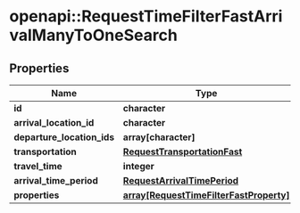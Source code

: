 # openapi::RequestTimeFilterFastArrivalManyToOneSearch


## Properties
Name | Type | Description | Notes
------------ | ------------- | ------------- | -------------
**id** | **character** |  | 
**arrival_location_id** | **character** |  | 
**departure_location_ids** | **array[character]** |  | 
**transportation** | [**RequestTransportationFast**](RequestTransportationFast.md) |  | 
**travel_time** | **integer** |  | 
**arrival_time_period** | [**RequestArrivalTimePeriod**](RequestArrivalTimePeriod.md) |  | 
**properties** | [**array[RequestTimeFilterFastProperty]**](RequestTimeFilterFastProperty.md) |  | 


